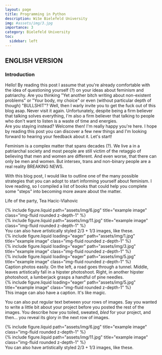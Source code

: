 ```yaml
---
layout: page
title: Programming in Python
description: WiSe Bielefeld University
img: #assets/img/3.jpg
importance: 3
category: Bielefeld University
toc:
  sidebar: left
---
```


## ENGLISH VERSION

### Introduction
Hello! By reading this post I assume that you're already comfortable with the idea of questioning yourself (?) on your ideas about feminism and patriarchy. 
Are you thinking "Yet another bitch writing about non-existent problems" or "Your body, my choice" or even (without particular depth of though) "BULLSHIT"? Well, then I warly invite you to get the fuck out of this blog asap. Never visit it again. 
Unfortunately, despite being a firm believer that talking solves everything, I'm also a firm believer that talking to people who don't want to listen is a waste of time and energies.  
Are you staying instead? Welcome then! I'm really happy you're here. I hope by reading this post you can discover a few new things and I'm looking forward to hearing your feedback about it. Let's start!

Feminism is a complex matter that spans decades (?). We live a in a patriarchal society and most people are still victim of the retaggio of believing that men and women are different. And even worse, that there can only be men and women. But intersex, trans and non-binary people are a real reality BREAKING NEWS.

With this blog post, I would like to outline one of the many possible strategies that you can adopt to start informing yourself about feminism. I love reading, so I compiled a list of books that could help you complete some "steps" into becoming more aware about the matter.


Life of the party, Tea Hacic-Vlahovic
<div class="row justify-content-sm-center">
    <div class="col-sm-8 mt-3 mt-md-0">
        {% include figure.liquid path="assets/img/6.jpg" title="example image" class="img-fluid rounded z-depth-1" %}
    </div>
    <div class="col-sm-4 mt-3 mt-md-0">
        {% include figure.liquid path="assets/img/11.jpg" title="example image" class="img-fluid rounded z-depth-1" %}
    </div>
</div>
<div class="caption">
    You can also have artistically styled 2/3 + 1/3 images, like these.
</div>


<div class="row">
    <div class="col-sm mt-3 mt-md-0">
        {% include figure.liquid loading="eager" path="assets/img/1.jpg" title="example image" class="img-fluid rounded z-depth-1" %}
    </div>
    <div class="col-sm mt-3 mt-md-0">
        {% include figure.liquid loading="eager" path="assets/img/3.jpg" title="example image" class="img-fluid rounded z-depth-1" %}
    </div>
    <div class="col-sm mt-3 mt-md-0">
        {% include figure.liquid loading="eager" path="assets/img/5.jpg" title="example image" class="img-fluid rounded z-depth-1" %}
    </div>
</div>
<div class="caption">
    Caption photos easily. On the left, a road goes through a tunnel. Middle, leaves artistically fall in a hipster photoshoot. Right, in another hipster photoshoot, a lumberjack grasps a handful of pine needles.
</div>
<div class="row">
    <div class="col-sm mt-3 mt-md-0">
        {% include figure.liquid loading="eager" path="assets/img/5.jpg" title="example image" class="img-fluid rounded z-depth-1" %}
    </div>
</div>
<div class="caption">
    This image can also have a caption. It's like magic.
</div>

You can also put regular text between your rows of images.
Say you wanted to write a little bit about your project before you posted the rest of the images.
You describe how you toiled, sweated, _bled_ for your project, and then... you reveal its glory in the next row of images.

<div class="row justify-content-sm-center">
    <div class="col-sm-8 mt-3 mt-md-0">
        {% include figure.liquid path="assets/img/6.jpg" title="example image" class="img-fluid rounded z-depth-1" %}
    </div>
    <div class="col-sm-4 mt-3 mt-md-0">
        {% include figure.liquid path="assets/img/11.jpg" title="example image" class="img-fluid rounded z-depth-1" %}
    </div>
</div>
<div class="caption">
    You can also have artistically styled 2/3 + 1/3 images, like these.
</div>


